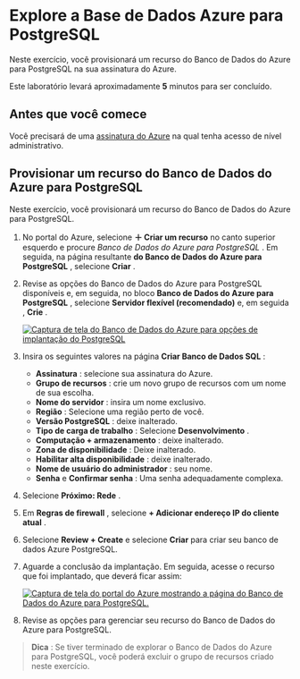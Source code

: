 # Explore a Base de Dados Azure para PostgreSQL

Neste exercício, você provisionará um recurso do Banco de Dados do Azure para PostgreSQL na sua assinatura do Azure.

Este laboratório levará aproximadamente **5** minutos para ser concluído.

## Antes que você comece

Você precisará de uma [assinatura do Azure](https://azure.microsoft.com/free) na qual tenha acesso de nível administrativo.

## Provisionar um recurso do Banco de Dados do Azure para PostgreSQL

Neste exercício, você provisionará um recurso do Banco de Dados do Azure para PostgreSQL.

1.  No portal do Azure, selecione **＋ Criar um recurso** no canto superior esquerdo e procure _Banco de Dados do Azure para PostgreSQL_ . Em seguida, na página resultante **do Banco de Dados do Azure para PostgreSQL** , selecione **Criar** .
    
2.  Revise as opções do Banco de Dados do Azure para PostgreSQL disponíveis e, em seguida, no bloco **Banco de Dados do Azure para PostgreSQL** , selecione **Servidor flexível (recomendado)** e, em seguida , **Crie** .
    
    [![Captura de tela do Banco de Dados do Azure para opções de implantação do PostgreSQL](https://microsoftlearning.github.io/DP-900T00A-Azure-Data-Fundamentals/Instructions/Labs/images/postgresql-options.png)](https://microsoftlearning.github.io/DP-900T00A-Azure-Data-Fundamentals/Instructions/Labs/images/postgresql-options.png)
    
3.  Insira os seguintes valores na página **Criar Banco de Dados SQL** :
    -   **Assinatura** : selecione sua assinatura do Azure.
    -   **Grupo de recursos** : crie um novo grupo de recursos com um nome de sua escolha.
    -   **Nome do servidor** : insira um nome exclusivo.
    -   **Região** : Selecione uma região perto de você.
    -   **Versão PostgreSQL** : deixe inalterado.
    -   **Tipo de carga de trabalho** : Selecione **Desenvolvimento** .
    -   **Computação + armazenamento** : deixe inalterado.
    -   **Zona de disponibilidade** : Deixe inalterado.
    -   **Habilitar alta disponibilidade** : deixe inalterado.
    -   **Nome de usuário do administrador** : seu nome.
    -   **Senha** e **Confirmar senha** : Uma senha adequadamente complexa.
4.  Selecione **Próximo: Rede** .
    
5.  Em **Regras de firewall** , selecione **+ Adicionar endereço IP do cliente atual** .
    
6.  Selecione **Review + Create** e selecione **Criar** para criar seu banco de dados Azure PostgreSQL.
    
7.  Aguarde a conclusão da implantação. Em seguida, acesse o recurso que foi implantado, que deverá ficar assim:
    
    [![Captura de tela do portal do Azure mostrando a página do Banco de Dados do Azure para PostgreSQL.](https://microsoftlearning.github.io/DP-900T00A-Azure-Data-Fundamentals/Instructions/Labs/images/postgresql-portal.png)](https://microsoftlearning.github.io/DP-900T00A-Azure-Data-Fundamentals/Instructions/Labs/images/postgresql-portal.png)
    
8.  Revise as opções para gerenciar seu recurso do Banco de Dados do Azure para PostgreSQL.

> **Dica** : Se tiver terminado de explorar o Banco de Dados do Azure para PostgreSQL, você poderá excluir o grupo de recursos criado neste exercício.
